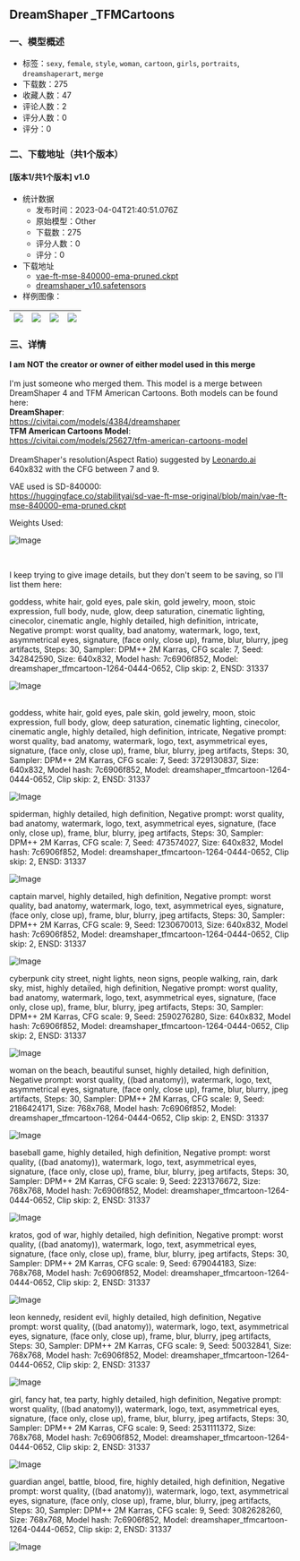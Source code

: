 ## DreamShaper _TFMCartoons
### 一、模型概述

- 标签：`sexy`, `female`, `style`, `woman`, `cartoon`, `girls`, `portraits`, `dreamshaperart`, `merge`
- 下载数：275
- 收藏人数：47
- 评论人数：2
- 评分人数：0
- 评分：0

### 二、下载地址（共1个版本）

#### [版本1/共1个版本] v1.0

- 统计数据
  - 发布时间：2023-04-04T21:40:51.076Z
  - 原始模型：Other
  - 下载数：275
  - 评分人数：0
  - 评分：0
- 下载地址
  - [vae-ft-mse-840000-ema-pruned.ckpt](https://civitai.com/api/download/models/36366?type=VAE&format=Other)
  - [dreamshaper_v10.safetensors](https://civitai.com/api/download/models/36366)
- 样例图像：

| <img src="https://image.civitai.com/xG1nkqKTMzGDvpLrqFT7WA/9138e718-37e6-400d-202d-041fe1ffeb00/width=450/450962.jpeg" /> | <img src="https://image.civitai.com/xG1nkqKTMzGDvpLrqFT7WA/7b6b3c7f-abe7-4b5f-270f-81b9f56caf00/width=450/450965.jpeg" /> | <img src="https://image.civitai.com/xG1nkqKTMzGDvpLrqFT7WA/a965d15e-d8c6-4945-5582-b115c1f1f600/width=450/450967.jpeg" /> | <img src="https://image.civitai.com/xG1nkqKTMzGDvpLrqFT7WA/3a981cdf-bf27-4a30-fa64-3966161def00/width=450/450963.jpeg" /> |
| ---- | ---- | ---- | ---- |


### 三、详情
<p><strong>I am NOT the creator or owner of either model used in this merge</strong><br /><br />I'm just someone who merged them. This model is a merge between DreamShaper 4 and TFM American Cartoons. Both models can be found here:<br /><strong>DreamShaper</strong>:<br /><a target="_blank" rel="ugc" href="https://civitai.com/models/4384/dreamshaper">https://civitai.com/models/4384/dreamshaper</a><br /><strong>TFM American Cartoons Model</strong>:<br /><a target="_blank" rel="ugc" href="https://civitai.com/models/25627/tfm-american-cartoons-model">https://civitai.com/models/25627/tfm-american-cartoons-model</a><br /><br />DreamShaper's resolution(Aspect Ratio) suggested by <a target="_blank" rel="ugc" href="http://Leonardo.ai">Leonardo.ai</a> 640x832 with the CFG between 7 and 9.</p><p></p><p>VAE used is SD-840000:<br /><a target="_blank" rel="ugc" href="https://huggingface.co/stabilityai/sd-vae-ft-mse-original/blob/main/vae-ft-mse-840000-ema-pruned.ckpt">https://huggingface.co/stabilityai/sd-vae-ft-mse-original/blob/main/vae-ft-mse-840000-ema-pruned.ckpt</a></p><p>Weights Used:<br /></p><img src="https://media.discordapp.net/attachments/1092536960955977818/1092922777436180500/259701.png?width=1440&amp;height=408" alt="Image" /><p><br /></p><p>I keep trying to give image details, but they don't seem to be saving, so I'll list them here:</p><p>goddess, white hair, gold eyes, pale skin, gold jewelry, moon, stoic expression, full body, nude, glow, deep saturation, cinematic lighting, cinecolor, cinematic angle, highly detailed, high definition, intricate, Negative prompt: worst quality, bad anatomy, watermark, logo, text, asymmetrical eyes, signature, (face only, close up), frame, blur, blurry, jpeg artifacts, Steps: 30, Sampler: DPM++ 2M Karras, CFG scale: 7, Seed: 342842590, Size: 640x832, Model hash: 7c6906f852, Model: dreamshaper_tfmcartoon-1264-0444-0652, Clip skip: 2, ENSD: 31337<br /></p><img src="https://media.discordapp.net/attachments/1092536960955977818/1092920525740851330/tmpxfsr7y1a.png?width=459&amp;height=597" alt="Image" /><p><br />goddess, white hair, gold eyes, pale skin, gold jewelry, moon, stoic expression, full body, glow, deep saturation, cinematic lighting, cinecolor, cinematic angle, highly detailed, high definition, intricate, Negative prompt: worst quality, bad anatomy, watermark, logo, text, asymmetrical eyes, signature, (face only, close up), frame, blur, blurry, jpeg artifacts, Steps: 30, Sampler: DPM++ 2M Karras, CFG scale: 7, Seed: 3729130837, Size: 640x832, Model hash: 7c6906f852, Model: dreamshaper_tfmcartoon-1264-0444-0652, Clip skip: 2, ENSD: 31337</p><img src="https://media.discordapp.net/attachments/1092536960955977818/1092919957173584045/tmp9yingvos.png?width=459&amp;height=597" alt="Image" /><p>spiderman, highly detailed, high definition, Negative prompt: worst quality, bad anatomy, watermark, logo, text, asymmetrical eyes, signature, (face only, close up), frame, blur, blurry, jpeg artifacts, Steps: 30, Sampler: DPM++ 2M Karras, CFG scale: 7, Seed: 473574027, Size: 640x832, Model hash: 7c6906f852, Model: dreamshaper_tfmcartoon-1264-0444-0652, Clip skip: 2, ENSD: 31337</p><img src="https://media.discordapp.net/attachments/1092536960955977818/1092917236827684994/tmpwr68fb71.png?width=459&amp;height=597" alt="Image" /><p>captain marvel, highly detailed, high definition, Negative prompt: worst quality, bad anatomy, watermark, logo, text, asymmetrical eyes, signature, (face only, close up), frame, blur, blurry, jpeg artifacts, Steps: 30, Sampler: DPM++ 2M Karras, CFG scale: 9, Seed: 1230670013, Size: 640x832, Model hash: 7c6906f852, Model: dreamshaper_tfmcartoon-1264-0444-0652, Clip skip: 2, ENSD: 31337</p><img src="https://media.discordapp.net/attachments/1092536960955977818/1092541610400698479/tmp_3n3x_dp.png?width=459&amp;height=597" alt="Image" /><p>cyberpunk city street, night lights, neon signs, people walking, rain, dark sky, mist, highly detailed, high definition, Negative prompt: worst quality, bad anatomy, watermark, logo, text, asymmetrical eyes, signature, (face only, close up), frame, blur, blurry, jpeg artifacts, Steps: 30, Sampler: DPM++ 2M Karras, CFG scale: 9, Seed: 2590276280, Size: 640x832, Model hash: 7c6906f852, Model: dreamshaper_tfmcartoon-1264-0444-0652, Clip skip: 2, ENSD: 31337</p><img src="https://media.discordapp.net/attachments/1092536960955977818/1092540939668557915/tmptmhu89bc.png?width=459&amp;height=597" alt="Image" /><p>woman on the beach, beautiful sunset, highly detailed, high definition, Negative prompt: worst quality, ((bad anatomy)), watermark, logo, text, asymmetrical eyes, signature, (face only, close up), frame, blur, blurry, jpeg artifacts, Steps: 30, Sampler: DPM++ 2M Karras, CFG scale: 9, Seed: 2186424171, Size: 768x768, Model hash: 7c6906f852, Model: dreamshaper_tfmcartoon-1264-0444-0652, Clip skip: 2, ENSD: 31337</p><img src="https://media.discordapp.net/attachments/1092536960955977818/1092539707692429372/tmpg57033ra.png?width=597&amp;height=597" alt="Image" /><p>baseball game, highly detailed, high definition, Negative prompt: worst quality, ((bad anatomy)), watermark, logo, text, asymmetrical eyes, signature, (face only, close up), frame, blur, blurry, jpeg artifacts, Steps: 30, Sampler: DPM++ 2M Karras, CFG scale: 9, Seed: 2231376672, Size: 768x768, Model hash: 7c6906f852, Model: dreamshaper_tfmcartoon-1264-0444-0652, Clip skip: 2, ENSD: 31337</p><img src="https://media.discordapp.net/attachments/1092536960955977818/1092538697443971224/tmp2wrlrre2.png?width=597&amp;height=597" alt="Image" /><p>kratos, god of war, highly detailed, high definition, Negative prompt: worst quality, ((bad anatomy)), watermark, logo, text, asymmetrical eyes, signature, (face only, close up), frame, blur, blurry, jpeg artifacts, Steps: 30, Sampler: DPM++ 2M Karras, CFG scale: 9, Seed: 679044183, Size: 768x768, Model hash: 7c6906f852, Model: dreamshaper_tfmcartoon-1264-0444-0652, Clip skip: 2, ENSD: 31337</p><img src="https://media.discordapp.net/attachments/1092536960955977818/1092538264235278366/tmpxco2mdqe.png?width=597&amp;height=597" alt="Image" /><p>leon kennedy, resident evil, highly detailed, high definition, Negative prompt: worst quality, ((bad anatomy)), watermark, logo, text, asymmetrical eyes, signature, (face only, close up), frame, blur, blurry, jpeg artifacts, Steps: 30, Sampler: DPM++ 2M Karras, CFG scale: 9, Seed: 50032841, Size: 768x768, Model hash: 7c6906f852, Model: dreamshaper_tfmcartoon-1264-0444-0652, Clip skip: 2, ENSD: 31337</p><img src="https://media.discordapp.net/attachments/1092536960955977818/1092537912274464778/tmpyg5xrx0e.png?width=597&amp;height=597" alt="Image" /><p>girl, fancy hat, tea party, highly detailed, high definition, Negative prompt: worst quality, ((bad anatomy)), watermark, logo, text, asymmetrical eyes, signature, (face only, close up), frame, blur, blurry, jpeg artifacts, Steps: 30, Sampler: DPM++ 2M Karras, CFG scale: 9, Seed: 2531111372, Size: 768x768, Model hash: 7c6906f852, Model: dreamshaper_tfmcartoon-1264-0444-0652, Clip skip: 2, ENSD: 31337</p><img src="https://media.discordapp.net/attachments/1092536960955977818/1092537474481401989/tmpftpx5tg7.png?width=597&amp;height=597" alt="Image" /><p>guardian angel, battle, blood, fire, highly detailed, high definition, Negative prompt: worst quality, ((bad anatomy)), watermark, logo, text, asymmetrical eyes, signature, (face only, close up), frame, blur, blurry, jpeg artifacts, Steps: 30, Sampler: DPM++ 2M Karras, CFG scale: 9, Seed: 3082628260, Size: 768x768, Model hash: 7c6906f852, Model: dreamshaper_tfmcartoon-1264-0444-0652, Clip skip: 2, ENSD: 31337</p><img src="https://media.discordapp.net/attachments/1092536960955977818/1092537020393476106/tmppb35plwr.png?width=597&amp;height=597" alt="Image" />